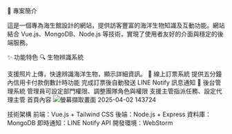 📜 專案簡介

這是一個專為海生館設計的網站，提供訪客豐富的海洋生物知識及互動功能。網站結合 Vue.js、MongoDB、Node.js 等技術，實現了使用者友好的介面與穩定的後端服務。

✨ 功能特色
🔍 生物辨識系統

支援照片上傳，快速辨識海洋生物，顯示詳細資訊。
🎫 線上訂票系統
提供五分鐘內信用卡付款倒數計時功能
完成訂票後自動發送 LINE Notify 訊息通知
🔧 後台管理系統
管理員可設定部門權限、調整團隊角色與權限
支援主管指派任務、設定代理主管
                                                        首頁內容
![螢幕擷取畫面 2025-04-02 143724](https://github.com/user-attachments/assets/6fd5edf2-01bc-41ae-8d55-e573b8429aa6)


技術架構
前端：Vue.js + Tailwind CSS
後端：Node.js + Express
資料庫：MongoDB
即時通知：LINE Notify API
開發環境：WebStorm
